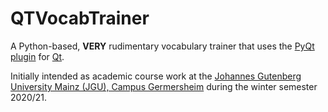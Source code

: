 # QTVocabTrainer
A Python-based, **VERY** rudimentary vocabulary trainer that uses the [PyQt plugin](https://pypi.org/project/PyQt5/) for [Qt](https://www.qt.io/).

Initially intended as academic course work at the [Johannes Gutenberg University Mainz (JGU), Campus Germersheim](https://fb06.uni-mainz.de/) during the winter semester 2020/21.
